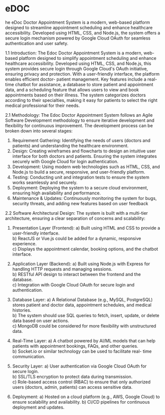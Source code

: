 # eDOC
he eDoc Doctor Appointment System is a modern, web-based platform designed to streamline appointment scheduling and enhance healthcare accessibility. Developed using HTML, CSS, and Node.js, the system offers a secure login mechanism powered by Google Cloud OAuth for seamless authentication and user safety.

1.1 Introduction:
The Edoc Doctor Appointment System is a modern, web-based platform designed to simplify appointment scheduling and enhance healthcare accessibility. Developed using HTML, CSS, and Node.js, this system provides secure login through Google Cloud's OAuth initiative, ensuring privacy and protection. With a user-friendly interface, the platform enables efficient doctor- patient management. Key features include a real-time chatbot for assistance, a database to store patient and appointment data, and a scheduling feature that allows users to view and book appointments based on their illness. The system categorizes doctors according to their specialties, making it easy for patients to
select the right medical professional for their needs.



2.1 Methodology:
The Edoc Doctor Appointment System follows an Agile Software Development methodology to ensure iterative development and flexibility for continuous improvement. The development process can be broken down into several stages:

1. Requirement Gathering: Identifying the needs of users (doctors and patients) and understanding the healthcare environment.
2. Design: Creating wireframes and flowcharts to design an intuitive user interface for both doctors and patients. Ensuring the system
integrates securely with Google Cloud for login authentication.
3. Development: Using modern web technologies such as HTML, CSS, and Node.js to build a secure, responsive, and user-friendly platform.
4. Testing: Conducting unit and integration tests to ensure the system works seamlessly and securely.
5. Deployment: Deploying the system to a secure cloud environment, ensuring high availability and performance.
6. Maintenance & Updates: Continuously monitoring the system for bugs, security threats, and adding new features based on user feedback





2.2 Software Architectural Design:
The system is built with a multi-tier architecture, ensuring a clear separation of concerns and scalability:

1. Presentation Layer (Frontend):
a) Built using HTML and CSS to provide a user-friendly interface.  
b) ReactJS or Vue.js could be added for a dynamic, responsive experience.  
c) Displays the appointment calendar, booking options, and the chatbot interface.  

2. Application Layer (Backend):
a) Built using Node.js with Express for handling HTTP requests and managing sessions.  
b) RESTful API design to interact between the frontend and the database.  
c) Integration with Google Cloud OAuth for secure login and authentication.  

3. Database Layer:
a) A Relational Database (e.g., MySQL, PostgreSQL) stores patient and doctor data, appointment schedules, and medical histories.  
b) The system should use SQL queries to fetch, insert, update, or delete data based on user actions.  
c) MongoDB could be considered for more flexibility with unstructured data.  

4. Real-Time Layer:
a) A chatbot powered by AI/ML models that can help patients with appointment bookings, FAQs, and other queries.  
b) Socket.io or similar technology can be used to facilitate real- time communication.  

5. Security Layer:
a) User authentication via Google Cloud OAuth for secure login.  
b) SSL/TLS encryption to protect data during transmission.  
c) Role-based access control (RBAC) to ensure that only authorized users (doctors, admin, patients) can access sensitive data.  

6. Deployment:
a) Hosted on a cloud platform (e.g., AWS, Google Cloud) to ensure scalability and availability.
b) CI/CD pipelines for continuous deployment and updates.
